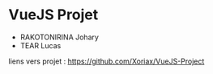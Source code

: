 # VueJS Projet

- RAKOTONIRINA Johary
- TEAR Lucas

liens vers projet : https://github.com/Xoriax/VueJS-Project
